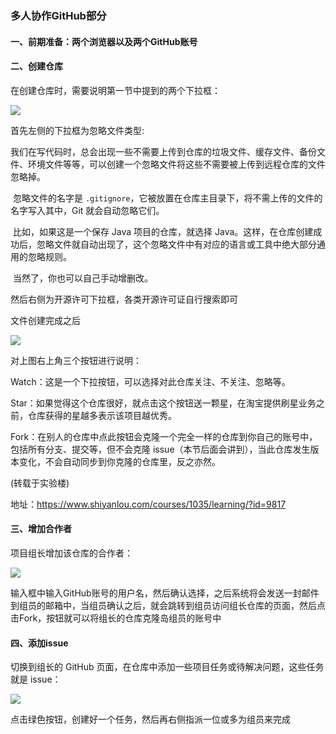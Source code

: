 ### 多人协作GitHub部分

#### 一、前期准备：两个浏览器以及两个GitHub账号

#### 二、创建仓库

在创建仓库时，需要说明第一节中提到的两个下拉框：

![](https://doc.shiyanlou.com/document-uid310176labid9817timestamp1548756974628.png/wm)

首先左侧的下拉框为忽略文件类型:

​	我们在写代码时，总会出现一些不需要上传到仓库的垃圾文件、缓存文件、备份文件、环境文件等等，可以创建一个忽略文件将这些不需要被上传到远程仓库的文件忽略掉。

​	忽略文件的名字是 `.gitignore`，它被放置在仓库主目录下，将不需上传的文件的名字写入其中，Git 就会自动忽略它们。

​	比如，如果这是一个保存 Java 项目的仓库，就选择 Java。这样，在仓库创建成功后，忽略文件就自动出现了，这个忽略文件中有对应的语言或工具中绝大部分通用的忽略规则。

​	当然了，你也可以自己手动增删改。





然后右侧为开源许可下拉框，各类开源许可证自行搜索即可

文件创建完成之后

![](https://doc.shiyanlou.com/document-uid310176labid9817timestamp1548756994832.png/wm)





对上图右上角三个按钮进行说明：

Watch：这是一个下拉按钮，可以选择对此仓库关注、不关注、忽略等。

Star：如果觉得这个仓库很好，就点击这个按钮送一颗星，在淘宝提供刷星业务之前，仓库获得的星越多表示该项目越优秀。

Fork：在别人的仓库中点此按钮会克隆一个完全一样的仓库到你自己的账号中，包括所有分支、提交等，但不会克隆 issue（本节后面会讲到），当此仓库发生版本变化，不会自动同步到你克隆的仓库里，反之亦然。



(转载于实验楼)

地址：https://www.shiyanlou.com/courses/1035/learning/?id=9817



#### 三、增加合作者

项目组长增加该仓库的合作者：

![](https://doc.shiyanlou.com/document-uid310176labid9817timestamp1548757006181.png/wm)

输入框中输入GitHub账号的用户名，然后确认选择，之后系统将会发送一封邮件到组员的邮箱中，当组员确认之后，就会跳转到组员访问组长仓库的页面，然后点击Fork，按钮就可以将组长的仓库克隆岛组员的账号中



#### 四、添加issue



切换到组长的 GitHub 页面，在仓库中添加一些项目任务或待解决问题，这些任务就是 issue：

![](https://doc.shiyanlou.com/document-uid310176labid9817timestamp1548757061726.png/wm)

点击绿色按钮，创建好一个任务，然后再右侧指派一位或多为组员来完成